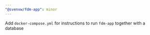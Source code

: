 ```yaml
---
"@svenvw/fdm-app": minor
---
```


Add `docker-compose.yml` for instructions to run `fdm-app` together with a database
